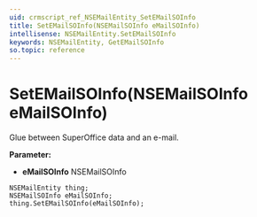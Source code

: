 ```yaml
---
uid: crmscript_ref_NSEMailEntity_SetEMailSOInfo
title: SetEMailSOInfo(NSEMailSOInfo eMailSOInfo)
intellisense: NSEMailEntity.SetEMailSOInfo
keywords: NSEMailEntity, GetEMailSOInfo
so.topic: reference
---
```


# SetEMailSOInfo(NSEMailSOInfo eMailSOInfo)

Glue between SuperOffice data and an e-mail.

**Parameter:** 
* **eMailSOInfo** NSEMailSOInfo

```crmscript
NSEMailEntity thing;
NSEMailSOInfo eMailSOInfo;
thing.SetEMailSOInfo(eMailSOInfo);
```

